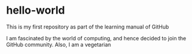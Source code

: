 # hello-world
This is my first repository as part of the learning manual of GitHub

I am fascinated by the world of computing, and hence decided to join the GitHub community.
Also, I am a vegetarian
